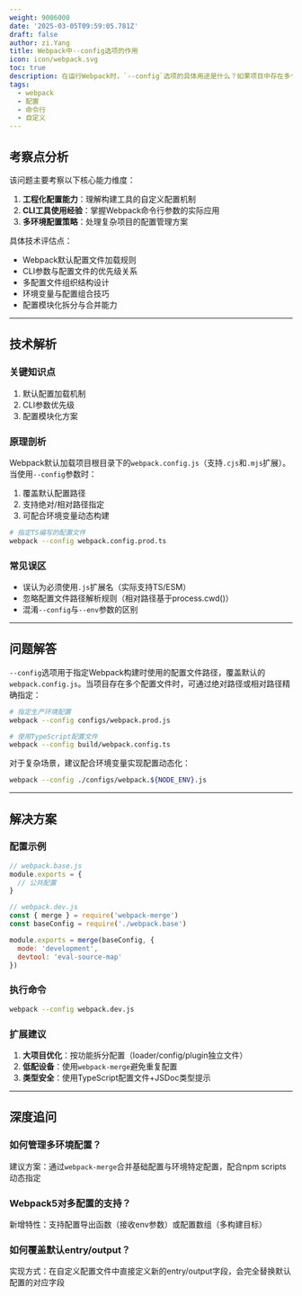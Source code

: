 ```yaml
---
weight: 9006000
date: '2025-03-05T09:59:05.781Z'
draft: false
author: zi.Yang
title: Webpack中--config选项的作用
icon: icon/webpack.svg
toc: true
description: 在运行Webpack时，`--config`选项的具体用途是什么？如果项目中存在多个配置文件，如何通过该选项指定自定义配置？
tags:
  - webpack
  - 配置
  - 命令行
  - 自定义
---
```


## 考察点分析

该问题主要考察以下核心能力维度：

1. **工程化配置能力**：理解构建工具的自定义配置机制
2. **CLI工具使用经验**：掌握Webpack命令行参数的实际应用
3. **多环境配置策略**：处理复杂项目的配置管理方案

具体技术评估点：

- Webpack默认配置文件加载规则
- CLI参数与配置文件的优先级关系
- 多配置文件组织结构设计
- 环境变量与配置组合技巧
- 配置模块化拆分与合并能力

---

## 技术解析

### 关键知识点

1. 默认配置加载机制
2. CLI参数优先级
3. 配置模块化方案

### 原理剖析

Webpack默认加载项目根目录下的`webpack.config.js`（支持`.cjs`和`.mjs`扩展）。当使用`--config`参数时：

1. 覆盖默认配置路径
2. 支持绝对/相对路径指定
3. 可配合环境变量动态构建

```bash
# 指定TS编写的配置文件
webpack --config webpack.config.prod.ts
```

### 常见误区

- 误认为必须使用`.js`扩展名（实际支持TS/ESM）
- 忽略配置文件路径解析规则（相对路径基于process.cwd()）
- 混淆`--config`与`--env`参数的区别

---

## 问题解答

`--config`选项用于指定Webpack构建时使用的配置文件路径，覆盖默认的`webpack.config.js`。当项目存在多个配置文件时，可通过绝对路径或相对路径精确指定：

```bash
# 指定生产环境配置
webpack --config configs/webpack.prod.js

# 使用TypeScript配置文件
webpack --config build/webpack.config.ts
```

对于复杂场景，建议配合环境变量实现配置动态化：

```bash
webpack --config ./configs/webpack.${NODE_ENV}.js
```

---

## 解决方案

### 配置示例

```javascript
// webpack.base.js
module.exports = {
  // 公共配置
}

// webpack.dev.js
const { merge } = require('webpack-merge')
const baseConfig = require('./webpack.base')

module.exports = merge(baseConfig, {
  mode: 'development',
  devtool: 'eval-source-map'
})
```

### 执行命令

```bash
webpack --config webpack.dev.js
```

### 扩展建议

1. **大项目优化**：按功能拆分配置（loader/config/plugin独立文件）
2. **低配设备**：使用`webpack-merge`避免重复配置
3. **类型安全**：使用TypeScript配置文件+JSDoc类型提示

---

## 深度追问

### 如何管理多环境配置？

建议方案：通过`webpack-merge`合并基础配置与环境特定配置，配合npm scripts动态指定

### Webpack5对多配置的支持？

新增特性：支持配置导出函数（接收env参数）或配置数组（多构建目标）

### 如何覆盖默认entry/output？

实现方式：在自定义配置文件中直接定义新的entry/output字段，会完全替换默认配置的对应字段
